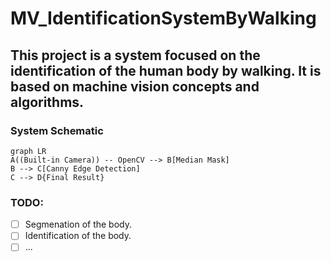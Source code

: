 # MV_IdentificationSystemByWalking

This project is a system focused on the identification of the human body by walking.
It is based on machine vision concepts and algorithms.
------

### System Schematic
```mermaid
graph LR
A((Built-in Camera)) -- OpenCV --> B[Median Mask]
B --> C[Canny Edge Detection]
C --> D{Final Result}
```

### TODO:
- [ ] Segmenation of the body.
- [ ] Identification of the body.
- [ ] ...  
